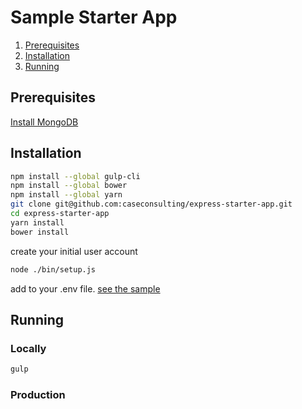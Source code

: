 # Sample Starter App

1. [Prerequisites](#prerequisites)
1. [Installation](#installation)
1. [Running](#running)

## Prerequisites

[Install MongoDB](INSTALL.md)

## Installation

```sh
npm install --global gulp-cli
npm install --global bower
npm install --global yarn
git clone git@github.com:caseconsulting/express-starter-app.git
cd express-starter-app
yarn install
bower install
```

create your initial user account

```sh
node ./bin/setup.js
```

add to your .env file. [see the sample](env.example)

## Running

### Locally

```sh
gulp
```

### Production

```sh

```


